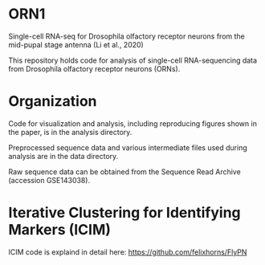 # ORN1
Single-cell RNA-seq for Drosophila olfactory receptor neurons from the mid-pupal stage antenna (Li et al., 2020)


This repository holds code for analysis of single-cell RNA-sequencing data from Drosophila olfactory receptor neurons (ORNs).


# Organization

Code for visualization and analysis, including reproducing figures shown in the paper, is in the analysis directory.

Preprocessed sequence data and various intermediate files used during analysis are in the data directory.

Raw sequence data can be obtained from the Sequence Read Archive (accession GSE143038).


# Iterative Clustering for Identifying Markers (ICIM)

ICIM code is explaind in detail here: https://github.com/felixhorns/FlyPN
